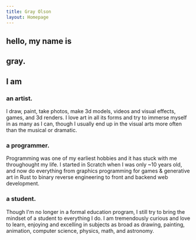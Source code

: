 ```yaml
---
title: Gray Olson
layout: Homepage
---
```


<section id="hero">

## hello, my name is
# gray.

</section>

<section id="about">

## I am

### an **artist.**
I draw, paint, take photos, make 3d models, videos and visual effects, games, and 3d renders. I love art in all its forms and try to immerse myself in as many as I can, though I usually end up in the visual arts more often than the musical or dramatic.

### a **programmer.**
Programming was one of my earliest hobbies and it has stuck with me throughought my life. I started in Scratch when I was only ~10 years old, and now do everything from graphics programming for games & generative art in Rust to binary reverse engineering to front and backend web development. 

### a **student.**
Though I'm no longer in a formal education program, I still try to bring the mindset of a student to everything I do. I am tremendously curious and love to learn, enjoying and excelling in subjects as broad as drawing, painting, animation, computer science, physics, math, and astronomy.

</section>